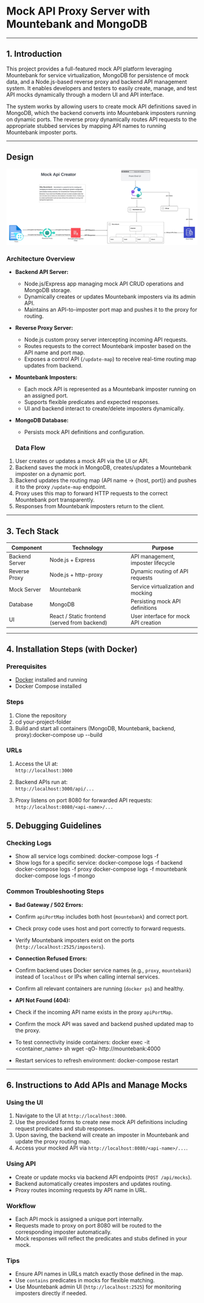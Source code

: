 # Mock API Proxy Server with Mountebank and MongoDB

---

## 1. Introduction

This project provides a full-featured mock API platform leveraging Mountebank for service virtualization, MongoDB for persistence of mock data, and a Node.js-based reverse proxy and backend API management system. It enables developers and testers to easily create, manage, and test API mocks dynamically through a modern UI and API interface.

The system works by allowing users to create mock API definitions saved in MongoDB, which the backend converts into Mountebank imposters running on dynamic ports. The reverse proxy dynamically routes API requests to the appropriate stubbed services by mapping API names to running Mountebank imposter ports.

---


## Design

![Design](image/Design.jpeg)

### Architecture Overview

- **Backend API Server:**  
  - Node.js/Express app managing mock API CRUD operations and MongoDB storage.  
  - Dynamically creates or updates Mountebank imposters via its admin API.  
  - Maintains an API-to-imposter port map and pushes it to the proxy for routing.

- **Reverse Proxy Server:**  
  - Node.js custom proxy server intercepting incoming API requests.  
  - Routes requests to the correct Mountebank imposter based on the API name and port map.  
  - Exposes a control API (`/update-map`) to receive real-time routing map updates from backend.

- **Mountebank Imposters:**  
  - Each mock API is represented as a Mountebank imposter running on an assigned port.  
  - Supports flexible predicates and expected responses.  
  - UI and backend interact to create/delete imposters dynamically.

- **MongoDB Database:**  
  - Persists mock API definitions and configuration.

  ### Data Flow

1. User creates or updates a mock API via the UI or API.  
2. Backend saves the mock in MongoDB, creates/updates a Mountebank imposter on a dynamic port.  
3. Backend updates the routing map (API name → {host, port}) and pushes it to the proxy `/update-map` endpoint.  
4. Proxy uses this map to forward HTTP requests to the correct Mountebank port transparently.  
5. Responses from Mountebank imposters return to the client.

---

## 3. Tech Stack

| Component        | Technology                | Purpose                                  |
|------------------|---------------------------|------------------------------------------|
| Backend Server   | Node.js + Express         | API management, imposter lifecycle       |
| Reverse Proxy    | Node.js + http-proxy      | Dynamic routing of API requests           |
| Mock Server      | Mountebank                | Service virtualization and mocking        |
| Database        | MongoDB                   | Persisting mock API definitions           |
| UI              | React / Static frontend (served from backend) | User interface for mock API creation |

---

## 4. Installation Steps (with Docker)

### Prerequisites

- [Docker](https://docs.docker.com/get-docker/) installed and running
- Docker Compose installed

### Steps

1. Clone the repository
2. cd your-project-folder
3. Build and start all containers (MongoDB, Mountebank, backend, proxy):docker-compose up --build

### URLs

1. Access the UI at:  
`http://localhost:3000`

2. Backend APIs run at:  
`http://localhost:3000/api/...`  

3. Proxy listens on port 8080 for forwarded API requests:  
`http://localhost:8080/<api-name>/...`


## 5. Debugging Guidelines

### Checking Logs

- Show all service logs combined: docker-compose logs -f
- Show logs for a specific service:
docker-compose logs -f backend
docker-compose logs -f proxy
docker-compose logs -f mountebank
docker-compose logs -f mongo


### Common Troubleshooting Steps

- **Bad Gateway / 502 Errors:**  
- Confirm `apiPortMap` includes both host (`mountebank`) and correct port.  
- Check proxy code uses host and port correctly to forward requests.  
- Verify Mountebank imposters exist on the ports (`http://localhost:2525/imposters`).

- **Connection Refused Errors:**  
- Confirm backend uses Docker service names (e.g., `proxy`, `mountebank`) instead of `localhost` or IPs when calling internal services.  
- Confirm all relevant containers are running (`docker ps`) and healthy.

- **API Not Found (404):**  
- Check if the incoming API name exists in the proxy `apiPortMap`.  
- Confirm the mock API was saved and backend pushed updated map to the proxy.

- To test connectivity inside containers:
docker exec -it <container_name> sh
wget -qO- http://mountebank:4000


- Restart services to refresh environment:
docker-compose restart


---

## 6. Instructions to Add APIs and Manage Mocks

### Using the UI

1. Navigate to the UI at `http://localhost:3000`.
2. Use the provided forms to create new mock API definitions including request predicates and stub responses.
3. Upon saving, the backend will create an imposter in Mountebank and update the proxy routing map.
4. Access your mocked API via `http://localhost:8080/<api-name>/...`.

### Using API

- Create or update mocks via backend API endpoints (`POST /api/mocks`).
- Backend automatically creates imposters and updates routing.
- Proxy routes incoming requests by API name in URL.

### Workflow

- Each API mock is assigned a unique port internally.
- Requests made to proxy on port 8080 will be routed to the corresponding imposter automatically.
- Mock responses will reflect the predicates and stubs defined in your mock.

### Tips

- Ensure API names in URLs match exactly those defined in the map.
- Use `contains` predicates in mocks for flexible matching.
- Use Mountebank admin UI (`http://localhost:2525`) for monitoring imposters directly if needed.



